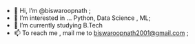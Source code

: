 - 👋 Hi, I’m @biswaroopnath ;
- 👀 I’m interested in ... Python, Data Science , ML;
- 🌱 I’m currently studying B.Tech 
- 📫 To reach me , mail me to biswaroopnath2001@gmail.com ;

<!---
biswaroopnath/biswaroopnath is a ✨ special ✨ repository because its `README.md` (this file) appears on your GitHub profile.
You can click the Preview link to take a look at your changes.
--->
